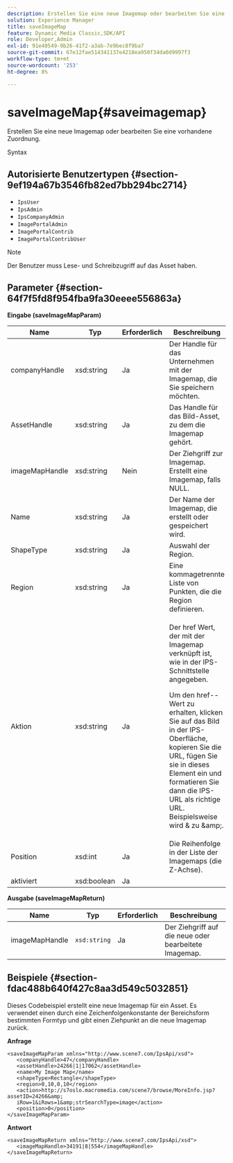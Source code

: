 ```yaml
---
description: Erstellen Sie eine neue Imagemap oder bearbeiten Sie eine vorhandene Zuordnung.
solution: Experience Manager
title: saveImageMap
feature: Dynamic Media Classic,SDK/API
role: Developer,Admin
exl-id: 91e40549-9b26-41f2-a3ab-7e9bec8f9ba7
source-git-commit: 67e12fae514341137e4218ea950f34da0d9997f3
workflow-type: tm+mt
source-wordcount: '253'
ht-degree: 8%

---
```


# saveImageMap{#saveimagemap}

Erstellen Sie eine neue Imagemap oder bearbeiten Sie eine vorhandene Zuordnung.

Syntax

## Autorisierte Benutzertypen {#section-9ef194a67b3546fb82ed7bb294bc2714}

* `IpsUser`
* `IpsAdmin`
* `IpsCompanyAdmin`
* `ImagePortalAdmin`
* `ImagePortalContrib`
* `ImagePortalContribUser`

>[!NOTE]
>
>Der Benutzer muss Lese- und Schreibzugriff auf das Asset haben.

## Parameter {#section-64f7f5fd8f954fba9fa30eeee556863a}

**Eingabe (saveImageMapParam)**

<table id="table_49649036F46941D2B1F28515674E533B"> 
 <thead> 
  <tr> 
   <th colname="col1" class="entry"> Name </th> 
   <th colname="col2" class="entry"> Typ </th> 
   <th colname="col3" class="entry"> Erforderlich </th> 
   <th colname="col4" class="entry"> Beschreibung </th> 
  </tr> 
 </thead>
 <tbody> 
  <tr> 
   <td colname="col1"> <span class="codeph"> <span class="varname"> companyHandle </span> </span> </td> 
   <td colname="col2"> <span class="codeph"> xsd:string </span> </td> 
   <td colname="col3"> Ja </td> 
   <td colname="col4"> Der Handle für das Unternehmen mit der Imagemap, die Sie speichern möchten. </td> 
  </tr> 
  <tr> 
   <td colname="col1"> <span class="codeph"> <span class="varname"> AssetHandle </span> </span> </td> 
   <td colname="col2"> <span class="codeph"> xsd:string </span> </td> 
   <td colname="col3"> Ja </td> 
   <td colname="col4"> Das Handle für das Bild-Asset, zu dem die Imagemap gehört. </td> 
  </tr> 
  <tr> 
   <td colname="col1"> <span class="codeph"> <span class="varname"> imageMapHandle </span> </span> </td> 
   <td colname="col2"> <span class="codeph"> xsd:string </span> </td> 
   <td colname="col3"> Nein </td> 
   <td colname="col4"> Der Ziehgriff zur Imagemap. Erstellt eine Imagemap, falls NULL. </td> 
  </tr> 
  <tr> 
   <td colname="col1"> <span class="codeph"> <span class="varname"> Name </span> </span> </td> 
   <td colname="col2"> <span class="codeph"> xsd:string </span> </td> 
   <td colname="col3"> Ja </td> 
   <td colname="col4"> Der Name der Imagemap, die erstellt oder gespeichert wird. </td> 
  </tr> 
  <tr> 
   <td colname="col1"> <span class="codeph"> <span class="varname"> ShapeType </span> </span> </td> 
   <td colname="col2"> <span class="codeph"> xsd:string </span> </td> 
   <td colname="col3"> Ja </td> 
   <td colname="col4"> Auswahl der Region. </td> 
  </tr> 
  <tr> 
   <td colname="col1"> <span class="codeph"> <span class="varname"> Region </span> </span> </td> 
   <td colname="col2"> <span class="codeph"> xsd:string </span> </td> 
   <td colname="col3"> Ja </td> 
   <td colname="col4"> Eine kommagetrennte Liste von Punkten, die die Region definieren. </td> 
  </tr> 
  <tr> 
   <td colname="col1"> <span class="codeph"> <span class="varname"> Aktion </span> </span> </td> 
   <td colname="col2"> <span class="codeph"> xsd:string </span> </td> 
   <td colname="col3"> Ja </td> 
   <td colname="col4"> <p>Der <span class="codeph"> href </span> Wert, der mit der Imagemap verknüpft ist, wie in der IPS-Schnittstelle angegeben. </p> <p>Um den <span class="codeph"> href-</span>-Wert zu erhalten, klicken Sie auf das Bild in der IPS-Oberfläche, kopieren Sie die URL, fügen Sie sie in dieses Element ein und formatieren Sie dann die IPS-URL als richtige URL. Beispielsweise wird <span class="codeph"> &amp; </span> zu <span class="codeph"> &amp;amp;</span>. </p> </td> 
  </tr> 
  <tr> 
   <td colname="col1"> <span class="codeph"> <span class="varname"> Position </span> </span> </td> 
   <td colname="col2"> <span class="codeph"> xsd:int </span> </td> 
   <td colname="col3"> Ja </td> 
   <td colname="col4"> Die Reihenfolge in der Liste der Imagemaps (die Z-Achse). </td> 
  </tr> 
  <tr> 
   <td colname="col1"> <span class="codeph"> <span class="varname"> aktiviert </span> </span> </td> 
   <td colname="col2"> <span class="codeph"> xsd:boolean </span> </td> 
   <td colname="col3"> Ja </td> 
   <td colname="col4"></td> 
  </tr> 
 </tbody> 
</table>

**Ausgabe (saveImageMapReturn)**

| Name | Typ | Erforderlich | Beschreibung |
|---|---|---|---|
| imageMapHandle | `xsd:string` | Ja | Der Ziehgriff auf die neue oder bearbeitete Imagemap. |

## Beispiele {#section-fdac488b640f427c8aa3d549c5032851}

Dieses Codebeispiel erstellt eine neue Imagemap für ein Asset. Es verwendet einen durch eine Zeichenfolgenkonstante der Bereichsform bestimmten Formtyp und gibt einen Ziehpunkt an die neue Imagemap zurück.

**Anfrage**

```
<saveImageMapParam xmlns="http://www.scene7.com/IpsApi/xsd"> 
   <companyHandle>47</companyHandle> 
   <assetHandle>24266|1|17062</assetHandle> 
   <name>My Image Map</name> 
   <shapeType>Rectangle</shapeType> 
   <region>0,10,0,10</region> 
   <action>http://s7oslo.macromedia.com/scene7/browse/MoreInfo.jsp?assetID=24266&amp; 
   iRow=1&iRows=1&amp;strSearchType=image</action> 
   <position>0</position> 
</saveImageMapParam>
```

**Antwort**

```
<saveImageMapReturn xmlns="http://www.scene7.com/IpsApi/xsd"> 
   <imageMapHandle>34191|8|554</imageMapHandle> 
</saveImageMapReturn>
```
